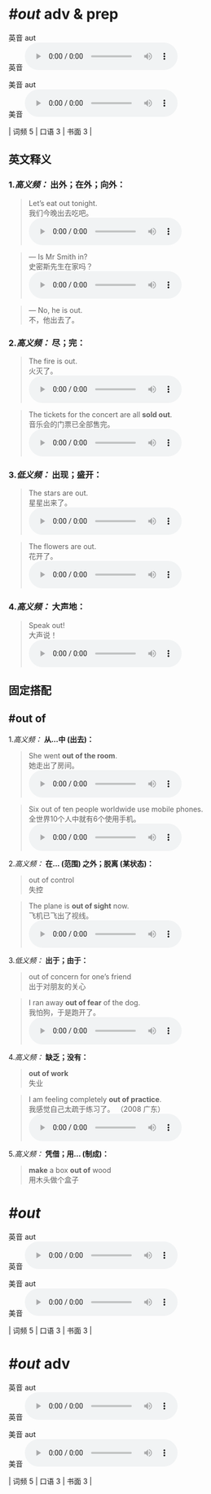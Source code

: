 # ***\#out*** adv & prep
英音 aʊt  
英音
<audio src="./media/out-B.aac" controls="controls"></audio>

美音 aʊt  
美音
<audio src="./media/out.aac" controls="controls"></audio>



| 词频 5 | 口语 3 | 书面 3 |  

英文释义
---
### 1.*高义频：* **出外；在外；向外：**  

 > Let’s eat out tonight.  
 > 我们今晚出去吃吧。    
<audio src="./media/out-1.aac" controls="controls"></audio>

 > — Is Mr Smith in?  
 > 史密斯先生在家吗？    
<audio src="./media/out-2.aac" controls="controls"></audio>

 > — No, he is out.  
 > 不，他出去了。    

### 2.*高义频：* **尽；完：**  

 > The fire is out.  
 > 火灭了。    
<audio src="./media/out-3.aac" controls="controls"></audio>

 > The tickets for the concert are all **sold out**.  
 > 音乐会的门票已全部售完。    
<audio src="./media/out-4.aac" controls="controls"></audio>

### 3.*低义频：* **出现；盛开：**  

 > The stars are out.  
 > 星星出来了。    
<audio src="./media/out-5.aac" controls="controls"></audio>

 > The flowers are out.  
 > 花开了。    
<audio src="./media/out-6.aac" controls="controls"></audio>

### 4.*高义频：* **大声地：**  

 > Speak out!  
 > 大声说！    
<audio src="./media/out-7.aac" controls="controls"></audio>


固定搭配
---
## \#out of
1.*高义频：* **从...中 (出去)：**  

 > She went **out of the room**.  
 > 她走出了房间。    
<audio src="./media/out-8.aac" controls="controls"></audio>

 > Six out of ten people worldwide use mobile phones.  
 > 全世界10个人中就有6个使用手机。    
<audio src="./media/out-9.aac" controls="controls"></audio>

2.*高义频：* **在... (范围) 之外；脱离 (某状态)：**  

 > out of control  
 > 失控    

 > The plane is **out of sight** now.  
 > 飞机已飞出了视线。    
<audio src="./media/out-10.aac" controls="controls"></audio>

3.*低义频：* **出于；由于：**  

 > out of concern for one’s friend  
 > 出于对朋友的关心    

 > I ran away **out of fear** of the dog.  
 > 我怕狗，于是跑开了。    
<audio src="./media/out-11.aac" controls="controls"></audio>

4.*高义频：* **缺乏；没有：**  

 > **out of work**  
 > 失业    

 > I am feeling completely **out of practice**.  
 > 我感觉自己太疏于练习了。  （2008 广东）  
<audio src="./media/out-12.aac" controls="controls"></audio>

5.*高义频：* **凭借；用… (制成)：**  

 > **make** a box **out of** wood  
 > 用木头做个盒子    


# ***\#out*** 
英音 aʊt  
英音
<audio src="./media/out-B.aac" controls="controls"></audio>

美音 aʊt  
美音
<audio src="./media/out.aac" controls="controls"></audio>



| 词频 5 | 口语 3 | 书面 3 |  

# ***\#out*** adv
英音 aʊt  
英音
<audio src="./media/out-B.aac" controls="controls"></audio>

美音 aʊt  
美音
<audio src="./media/out.aac" controls="controls"></audio>



| 词频 5 | 口语 3 | 书面 3 |  

